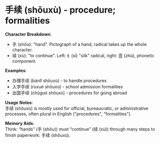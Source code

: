 # **手续 (shǒuxù) - procedure; formalities**

**Character Breakdown**:  
- 手 (shǒu): "hand". Pictograph of a hand, radical takes up the whole character.  
- 续 (xù): "to continue". Left: 纟(sī) "silk" radical, right: 壴 (zhù), phonetic component.

**Examples**:  
- 办理手续 (bànlǐ shǒuxù) - to handle procedures  
- 入学手续 (rùxué shǒuxù) - school admission formalities  
- 出国手续 (chūguó shǒuxù) - procedures for going abroad

**Usage Notes**:  
手续 (shǒuxù) is mostly used for official, bureaucratic, or administrative processes, often plural in English ("procedures", "formalities").

**Memory Aids**:  
Think: “hands” (手 (shǒu)) must “continue” (续 (xù)) through many steps to finish paperwork: 手续 (shǒuxù).